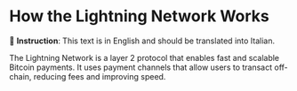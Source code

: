 # How the Lightning Network Works

📝 **Instruction**: This text is in English and should be translated into Italian.

The Lightning Network is a layer 2 protocol that enables fast and scalable Bitcoin payments. It uses payment channels that allow users to transact off-chain, reducing fees and improving speed.